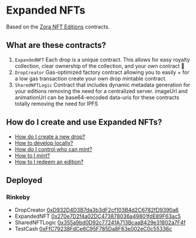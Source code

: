 # Expanded NFTs

Based on the [Zora NFT Editions](https://github.com/ourzora/nft-editions) contracts.

## What are these contracts?

1. `ExpandedNFT`
   Each drop is a unique contract.
   This allows for easy royalty collection, clear ownership of the collection, and your own contract 🎉
2. `DropCreator`
   Gas-optimized factory contract allowing you to easily + for a low gas transaction create your own drop mintable contract.
3. `SharedNFTLogic`
   Contract that includes dynamic metadata generation for your editions removing the need for a centralized server.
   imageUrl and animationUrl can be base64-encoded data-uris for these contracts totally removing the need for IPFS

## How do I create and use Expanded NFTs?

- [How do I create a new drop?](./docs/create-a-drop.md)
- [How to develop locally?](./docs/develop.md)
- [How do I control who can mint?](./docs/permissioning.md)
- [How to I mint?](./docs/minting.md)
- [How to I redeem an edition?](./docs/redemption.md)

## Deployed

### Rinkeby

- DropCreator [0xD932D4D3B7da3b3dF2cf103B4d2C6782fD9390a6](https://rinkeby.etherscan.io/address/0xD932D4D3B7da3b3dF2cf103B4d2C6782fD9390a6)
- ExpandedNFT [0x270e7D2f4a02DC473878036a49801fdE89F63ac5](https://rinkeby.etherscan.io/address/0x270e7D2f4a02DC473878036a49801fdE89F63ac5)
- SharedNFTLogic [0x355a9bd0D92c77241A713BcaaB429e31802a7F4f](https://rinkeby.etherscan.io/address/0x355a9bd0D92c77241A713BcaaB429e31802a7F4f)
- TestCash [0xFfC79238FdCe6C95F785Da8F63e002eC0c55336c](https://rinkeby.etherscan.io/address/0xFfC79238FdCe6C95F785Da8F63e002eC0c55336c)
